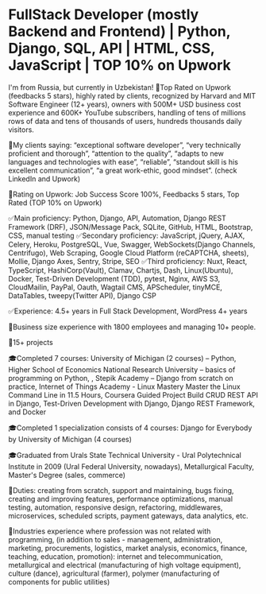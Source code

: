# FullStack Developer (mostly Backend and Frontend) | Python, Django, SQL, API | HTML, CSS, JavaScript | TOP 10% on Upwork
I'm from Russia, but currently in Uzbekistan!
🚀Top Rated on Upwork (feedbacks 5 stars), highly rated by clients, recognized by Harvard and MIT Software Engineer (12+ years), owners with 500M+ USD business cost experience and 600K+ YouTube subscribers, handling of tens of millions rows of data and tens of thousands of users, hundreds thousands daily visitors.

💼My clients saying: “exceptional software developer”, “very technically proficient and thorough”, “attention to the quality”, “adapts to new languages and technologies with ease”, “reliable”, “standout skill is his excellent communication”, “a great work-ethic, good mindset”. (check LinkedIn and Upwork)

🚀Rating on Upwork: Job Success Score 100%, Feedbacks 5 stars, Top Rated (TOP 10% on Upwork)

✅Main proficiency: Python, Django, API, Automation, Django REST Framework (DRF), JSON/Message Pack, SQLite, GitHub, HTML, Bootstrap, CSS, manual testing
✅Secondary proficiency: JavaScript, jQuery, AJAX, Celery, Heroku, PostgreSQL, Vue, Swagger, WebSockets(Django Channels, Centrifugo), Web Scraping, Google Cloud Platform (reCAPTCHA, sheets), Mollie, Django Axes, Sentry, Stripe, SEO
✅Third proficiency: Nuxt, React, TypeScript, HashiCorp(Vault), Clamav, Chartjs, Dash, Linux(Ubuntu), Docker, Test-Driven Development (TDD), pytest, Nginx, AWS S3, CloudMailin, PayPal, Oauth, Wagtail CMS, APScheduler, tinyMCE, DataTables, tweepy(Twitter API), Django CSP

✅Experience: 4.5+ years in Full Stack Development, WordPress 4+ years

💼Business size experience with 1800 employees and managing 10+ people.

🚀15+ projects

🎓Completed 7 courses: University of Michigan (2 courses) – Python, Higher School of Economics National Research University – basics of programming on Python, , Stepik Academy – Django from scratch on practice, Internet of Things Academy - Linux Mastery Master the Linux Command Line in 11.5 Hours, Coursera Guided Project Build CRUD REST API in Django, Test-Driven Development with Django, Django REST Framework, and Docker

🎓Completed 1 specialization consists of 4 courses: Django for Everybody by University of Michigan (4 courses)

🎓Graduated from Urals State Technical University - Ural Polytechnical Institute in 2009 (Ural Federal University, nowadays), Metallurgical Faculty, Master's Degree (sales, commerce)

💼Duties: creating from scratch, support and maintaining, bugs fixing, creating and improving features, performance optimizations, manual testing, automation, responsive design, refactoring, middlewares, microservices, scheduled scripts, payment gateways, data analytics, etc.

💼Industries experience where profession was not related with programming, (in addition to sales - management, administration, marketing, procurements, logistics, market analysis, economics, finance, teaching, education, promotion): internet and telecommunication, metallurgical and electrical (manufacturing of high voltage equipment), culture (dance), agricultural (farmer), polymer (manufacturing of components for public utilities)
